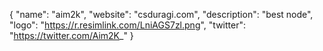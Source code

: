 {
  "name": "aim2k",
  "website": "csduragi.com",
  "description": "best node",
  "logo": "https://r.resimlink.com/LniAGS7zl.png",
  "twitter": "https://twitter.com/Aim2K_"
}
